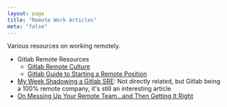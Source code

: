 ```yaml
---
layout: page
title: "Remote Work Articles"
meta: "false"
---
```


Various resources on working remotely.

  * Gitlab Remote Resources
    * [Gitlab Remote Culture](https://about.gitlab.com/company/culture/all-remote/)
    * [Gitlab Guide to Starting a Remote Position](https://about.gitlab.com/company/culture/all-remote/getting-started/)
  * [My Week Shadowing a Gitlab SRE](https://about.gitlab.com/blog/2019/12/16/sre-shadow/): Not directly related, but Gitlab being a 100% remote company, it's still an interesting article
  * [On Messing Up Your Remote Team...and Then Getting It Right](https://angel.co/blog/on-messing-up-your-remote-team-and-then-getting-it-right?utm_source=platform-newsletter&utm_medium=email&utm_campaign=platform-newsletter-20191219&alla[source]=platform)
